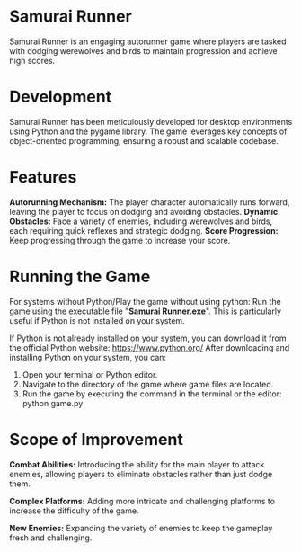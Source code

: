 # Samurai Runner
Samurai Runner is an engaging autorunner game where players are tasked with dodging werewolves and birds to maintain progression and achieve high scores.

# Development
Samurai Runner has been meticulously developed for desktop environments using Python and the pygame library.
The game leverages key concepts of object-oriented programming, ensuring a robust and scalable codebase.

# Features
**Autorunning Mechanism:** The player character automatically runs forward, leaving the player to focus on dodging and avoiding obstacles.
**Dynamic Obstacles:** Face a variety of enemies, including werewolves and birds, each requiring quick reflexes and strategic dodging.
**Score Progression:** Keep progressing through the game to increase your score.

# Running the Game
For systems without Python/Play the game without using python: Run the game using the executable file "**Samurai Runner.exe**". This is particularly useful if Python is not installed on your system.

If Python is not already installed on your system, you can download it from the official Python website: https://www.python.org/
After downloading and installing Python on your system, you can:
1. Open your terminal or Python editor.
2. Navigate to the directory of the game where game files are located.
3. Run the game by executing the command in the terminal or the editor: python game.py

# Scope of Improvement
**Combat Abilities:** Introducing the ability for the main player to attack enemies, allowing players to eliminate obstacles rather than just dodge them.

**Complex Platforms:** Adding more intricate and challenging platforms to increase the difficulty of the game.

**New Enemies:** Expanding the variety of enemies to keep the gameplay fresh and challenging.
